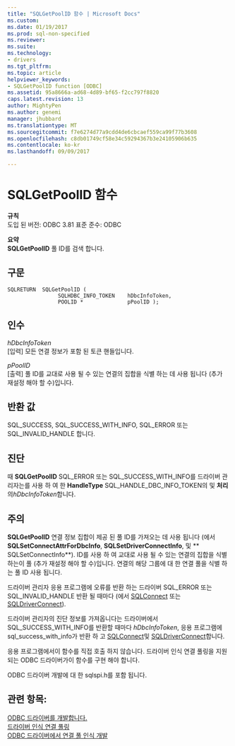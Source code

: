 ```yaml
---
title: "SQLGetPoolID 함수 | Microsoft Docs"
ms.custom: 
ms.date: 01/19/2017
ms.prod: sql-non-specified
ms.reviewer: 
ms.suite: 
ms.technology:
- drivers
ms.tgt_pltfrm: 
ms.topic: article
helpviewer_keywords:
- SQLGetPoolID function [ODBC]
ms.assetid: 95a8666a-ad68-4d89-bf65-f2cc797f8820
caps.latest.revision: 13
author: MightyPen
ms.author: genemi
manager: jhubbard
ms.translationtype: MT
ms.sourcegitcommit: f7e6274d77a9cdd4de6cbcaef559ca99f77b3608
ms.openlocfilehash: c8db01749cf58e34c59294367b3e24105906b635
ms.contentlocale: ko-kr
ms.lasthandoff: 09/09/2017

---
```

# <a name="sqlgetpoolid-function"></a>SQLGetPoolID 함수
**규칙**  
 도입 된 버전: ODBC 3.81 표준 준수: ODBC  
  
 **요약**  
 **SQLGetPoolID** 풀 ID를 검색 합니다.  
  
## <a name="syntax"></a>구문  
  
```  
SQLRETURN  SQLGetPoolID (  
                SQLHDBC_INFO_TOKEN    hDbcInfoToken,  
                POOLID *              pPoolID );  
```  
  
## <a name="arguments"></a>인수  
 *hDbcInfoToken*  
 [입력] 모든 연결 정보가 포함 된 토큰 핸들입니다.  
  
 *pPoolID*  
 [출력] 풀 ID를 교대로 사용 될 수 있는 연결의 집합을 식별 하는 데 사용 됩니다 (추가 재설정 해야 할 수)입니다.  
  
## <a name="returns"></a>반환 값  
 SQL_SUCCESS, SQL_SUCCESS_WITH_INFO, SQL_ERROR 또는 SQL_INVALID_HANDLE 합니다.  
  
## <a name="diagnostics"></a>진단  
 때 **SQLGetPoolID** SQL_ERROR 또는 SQL_SUCCESS_WITH_INFO를 드라이버 관리자는를 사용 하 여 한 **HandleType** SQL_HANDLE_DBC_INFO_TOKEN의 및 **처리** 의*hDbcInfoToken*합니다.  
  
## <a name="remarks"></a>주의  
 **SQLGetPoolID** 연결 정보 집합이 제공 된 풀 ID를 가져오는 데 사용 됩니다 (에서 **SQLSetConnectAttrForDbcInfo**, **SQLSetDriverConnectInfo**, 및 ** SQLSetConnectInfo**). ID를 사용 하 여 교대로 사용 될 수 있는 연결의 집합을 식별 하는이 풀 (추가 재설정 해야 할 수)입니다. 연결의 해당 그룹에 대 한 연결 풀을 식별 하는 풀 ID 사용 됩니다.  
  
 드라이버 관리자 응용 프로그램에 오류를 반환 하는 드라이버 SQL_ERROR 또는 SQL_INVALID_HANDLE 반환 될 때마다 (에서 [SQLConnect](../../../odbc/reference/syntax/sqlconnect-function.md) 또는 [SQLDriverConnect](../../../odbc/reference/syntax/sqldriverconnect-function.md)).  
  
 드라이버 관리자의 진단 정보를 가져옵니다는 드라이버에서 SQL_SUCCESS_WITH_INFO를 반환할 때마다 *hDbcInfoToken*, 응용 프로그램에 sql_success_with_info가 반환 하 고 [SQLConnect](../../../odbc/reference/syntax/sqlconnect-function.md)및 [SQLDriverConnect](../../../odbc/reference/syntax/sqldriverconnect-function.md)합니다.  
  
 응용 프로그램에서이 함수를 직접 호출 하지 않습니다. 드라이버 인식 연결 풀링을 지원 되는 ODBC 드라이버가이 함수를 구현 해야 합니다.  
  
 ODBC 드라이버 개발에 대 한 sqlspi.h를 포함 됩니다.  
  
## <a name="see-also"></a>관련 항목:  
 [ODBC 드라이버를 개발합니다.](../../../odbc/reference/develop-driver/developing-an-odbc-driver.md)   
 [드라이버 인식 연결 풀링](../../../odbc/reference/develop-app/driver-aware-connection-pooling.md)   
 [ODBC 드라이버에서 연결 풀 인식 개발](../../../odbc/reference/develop-driver/developing-connection-pool-awareness-in-an-odbc-driver.md)
